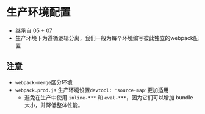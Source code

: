 # 生产环境配置
- 继承自 05 + 07
- 生产环境下为遵循逻辑分离，我们一般为每个环境编写彼此独立的webpack配置


## 注意
- `webpack-merge`区分环境
- `webpack.prod.js` 生产环境设置`devtool: 'source-map'`更加适用
  + 避免在生产中使用 `inline-***` 和 `eval-***`，因为它们可以增加 bundle 大小，并降低整体性能。
